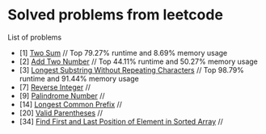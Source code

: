 # Solved problems from leetcode
List of problems
- [1] [Two Sum](https://github.com/svirskey/leetcode/blob/main/1_Two_Sum.cpp)
// Top 79.27% runtime and 8.69% memory usage 
- [2] [Add Two Number](https://github.com/svirskey/leetcode/blob/main/2_Add_Two_Numbers.cpp)
// Top 44.11% runtime and 50.27% memory usage
- [3] [Longest Substring Without Repeating Characters](https://github.com/svirskey/leetcode/blob/main/3_Longest_Substring_Without_Repeating_Characters.cpp)
// Top 98.79% runtime and 91.44% memory usage
- [7] [Reverse Integer](https://github.com/svirskey/leetcode/blob/main/7_Reverse_Integer.cpp)
//
- [9] [Palindrome Number](https://github.com/svirskey/leetcode/blob/main/9_Palindrom_Number.cpp)
//
- [14] [Longest Common Prefix](https://github.com/svirskey/leetcode/blob/main/14_Longest_Common_Prefix.cpp)
//
- [20] [Valid Parentheses](https://github.com/svirskey/leetcode/blob/main/20_Valid_Parentheses.cpp)
//
- [34] [Find First and Last Position of Element in Sorted Array](https://github.com/svirskey/leetcode/blob/main/34_Find_First_and_Last_Position_Of_Element_In_Sorted_Array.cpp)
//
